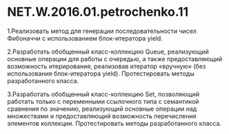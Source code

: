 # NET.W.2016.01.petrochenko.11
1.Реализовать метод для генерации  последовательности чисел Фибоначчи с использованием блок-итератора yield.

2.Разработать обобщенный класс-коллекцию Queue, реализующий основные операции для работы с очередью, а также предоставляющий возможность
итерирования, реализовав итератор «вручную» (без использования блок-итератора yield). Протестировать методы разработанного класса.

3.Разработать обобщенный класс-коллекцию Set, позволяющий работать только с переменными ссылочного типа с семантикой сравнения по значению,
реализующий основные операции над множествами и предоставляющий возможность перечисления элементов коллекции.
Протестировать методы разработанного класса.
